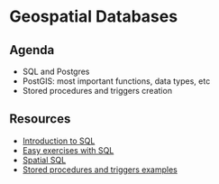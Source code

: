 Geospatial Databases
=====================

## Agenda

* SQL and Postgres
* PostGIS: most important functions, data types, etc
* Stored procedures and triggers creation

## Resources

* [Introduction to  SQL](https://docs.google.com/a/cartodb.com/presentation/d/1LRa6HHdtUCrxl7Kh4wjgTktkigoihVekuhwH-dW5jv8/edit?usp=sharing)
* [Easy exercises with SQL](exercises/sql-easy.md)
* [Spatial SQL](exercises/sql-spatial.md)
* [Stored procedures and triggers examples](exercises/sql_stored_procedures.md)
